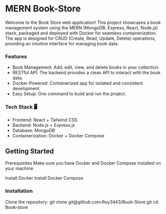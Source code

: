 <h1>MERN Book-Store</h1>
<p>Welcome to the Book Store web application! This project showcases a book management system using the MERN (MongoDB, Express, React, Node.js) stack, packaged and deployed with Docker for seamless containerization. The app is designed for CRUD (Create, Read, Update, Delete) operations, providing an intuitive interface for managing book data.</p>
<h3>Features</h3>
<ul>
<li>Book Management: Add, edit, view, and delete books in your collection.</li>
    <li>RESTful API: The backend provides a clean API to interact with the book data.</li>
    <li>Docker-Powered: Containerized app for isolated and consistent development.</li>
    <li>Easy Setup: One command to build and run the project.</li>
    
</ul>
<h3>Tech Stack 🖥️</h3>
<ul>
    <li>Frontend: React + Tailwind CSS</li>
    <li>Backend: Node.js + Express.js</li>
    <li>Database: MongoDB</li>
    <li>Containerization: Docker + Docker Compose</li>
 </ul>
 <h2>Getting Started</h2>
Prerequisites
Make sure you have Docker and Docker Compose installed on your machine.

Install Docker
Install Docker Compose
<h3>Installation</h3>
Clone the repository:
git clone git@github.com:Roy3443/Book-Store.git
cd Book-store



